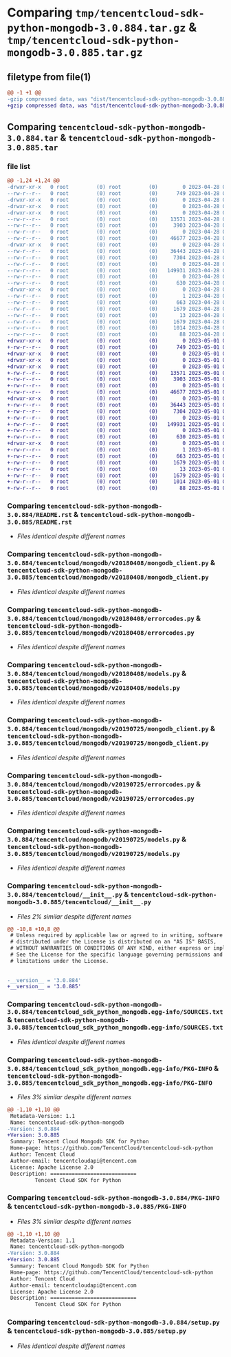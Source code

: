 # Comparing `tmp/tencentcloud-sdk-python-mongodb-3.0.884.tar.gz` & `tmp/tencentcloud-sdk-python-mongodb-3.0.885.tar.gz`

## filetype from file(1)

```diff
@@ -1 +1 @@
-gzip compressed data, was "dist/tencentcloud-sdk-python-mongodb-3.0.884.tar", last modified: Fri Apr 28 02:30:58 2023, max compression
+gzip compressed data, was "dist/tencentcloud-sdk-python-mongodb-3.0.885.tar", last modified: Mon May  1 00:45:12 2023, max compression
```

## Comparing `tencentcloud-sdk-python-mongodb-3.0.884.tar` & `tencentcloud-sdk-python-mongodb-3.0.885.tar`

### file list

```diff
@@ -1,24 +1,24 @@
-drwxr-xr-x   0 root         (0) root         (0)        0 2023-04-28 02:30:58.000000 tencentcloud-sdk-python-mongodb-3.0.884/
--rw-r--r--   0 root         (0) root         (0)      749 2023-04-28 02:30:58.000000 tencentcloud-sdk-python-mongodb-3.0.884/README.rst
-drwxr-xr-x   0 root         (0) root         (0)        0 2023-04-28 02:30:58.000000 tencentcloud-sdk-python-mongodb-3.0.884/tencentcloud/
-drwxr-xr-x   0 root         (0) root         (0)        0 2023-04-28 02:30:58.000000 tencentcloud-sdk-python-mongodb-3.0.884/tencentcloud/mongodb/
-drwxr-xr-x   0 root         (0) root         (0)        0 2023-04-28 02:30:58.000000 tencentcloud-sdk-python-mongodb-3.0.884/tencentcloud/mongodb/v20180408/
--rw-r--r--   0 root         (0) root         (0)    13571 2023-04-28 02:30:58.000000 tencentcloud-sdk-python-mongodb-3.0.884/tencentcloud/mongodb/v20180408/mongodb_client.py
--rw-r--r--   0 root         (0) root         (0)     3903 2023-04-28 02:30:58.000000 tencentcloud-sdk-python-mongodb-3.0.884/tencentcloud/mongodb/v20180408/errorcodes.py
--rw-r--r--   0 root         (0) root         (0)        0 2023-04-28 02:30:58.000000 tencentcloud-sdk-python-mongodb-3.0.884/tencentcloud/mongodb/v20180408/__init__.py
--rw-r--r--   0 root         (0) root         (0)    46677 2023-04-28 02:30:58.000000 tencentcloud-sdk-python-mongodb-3.0.884/tencentcloud/mongodb/v20180408/models.py
-drwxr-xr-x   0 root         (0) root         (0)        0 2023-04-28 02:30:58.000000 tencentcloud-sdk-python-mongodb-3.0.884/tencentcloud/mongodb/v20190725/
--rw-r--r--   0 root         (0) root         (0)    36443 2023-04-28 02:30:58.000000 tencentcloud-sdk-python-mongodb-3.0.884/tencentcloud/mongodb/v20190725/mongodb_client.py
--rw-r--r--   0 root         (0) root         (0)     7304 2023-04-28 02:30:58.000000 tencentcloud-sdk-python-mongodb-3.0.884/tencentcloud/mongodb/v20190725/errorcodes.py
--rw-r--r--   0 root         (0) root         (0)        0 2023-04-28 02:30:58.000000 tencentcloud-sdk-python-mongodb-3.0.884/tencentcloud/mongodb/v20190725/__init__.py
--rw-r--r--   0 root         (0) root         (0)   149931 2023-04-28 02:30:58.000000 tencentcloud-sdk-python-mongodb-3.0.884/tencentcloud/mongodb/v20190725/models.py
--rw-r--r--   0 root         (0) root         (0)        0 2023-04-28 02:30:58.000000 tencentcloud-sdk-python-mongodb-3.0.884/tencentcloud/mongodb/__init__.py
--rw-r--r--   0 root         (0) root         (0)      630 2023-04-28 02:30:58.000000 tencentcloud-sdk-python-mongodb-3.0.884/tencentcloud/__init__.py
-drwxr-xr-x   0 root         (0) root         (0)        0 2023-04-28 02:30:58.000000 tencentcloud-sdk-python-mongodb-3.0.884/tencentcloud_sdk_python_mongodb.egg-info/
--rw-r--r--   0 root         (0) root         (0)        1 2023-04-28 02:30:58.000000 tencentcloud-sdk-python-mongodb-3.0.884/tencentcloud_sdk_python_mongodb.egg-info/dependency_links.txt
--rw-r--r--   0 root         (0) root         (0)      663 2023-04-28 02:30:58.000000 tencentcloud-sdk-python-mongodb-3.0.884/tencentcloud_sdk_python_mongodb.egg-info/SOURCES.txt
--rw-r--r--   0 root         (0) root         (0)     1679 2023-04-28 02:30:58.000000 tencentcloud-sdk-python-mongodb-3.0.884/tencentcloud_sdk_python_mongodb.egg-info/PKG-INFO
--rw-r--r--   0 root         (0) root         (0)       13 2023-04-28 02:30:58.000000 tencentcloud-sdk-python-mongodb-3.0.884/tencentcloud_sdk_python_mongodb.egg-info/top_level.txt
--rw-r--r--   0 root         (0) root         (0)     1679 2023-04-28 02:30:58.000000 tencentcloud-sdk-python-mongodb-3.0.884/PKG-INFO
--rw-r--r--   0 root         (0) root         (0)     1014 2023-04-28 02:30:58.000000 tencentcloud-sdk-python-mongodb-3.0.884/setup.py
--rw-r--r--   0 root         (0) root         (0)       88 2023-04-28 02:30:58.000000 tencentcloud-sdk-python-mongodb-3.0.884/setup.cfg
+drwxr-xr-x   0 root         (0) root         (0)        0 2023-05-01 00:45:12.000000 tencentcloud-sdk-python-mongodb-3.0.885/
+-rw-r--r--   0 root         (0) root         (0)      749 2023-05-01 00:45:12.000000 tencentcloud-sdk-python-mongodb-3.0.885/README.rst
+drwxr-xr-x   0 root         (0) root         (0)        0 2023-05-01 00:45:12.000000 tencentcloud-sdk-python-mongodb-3.0.885/tencentcloud/
+drwxr-xr-x   0 root         (0) root         (0)        0 2023-05-01 00:45:12.000000 tencentcloud-sdk-python-mongodb-3.0.885/tencentcloud/mongodb/
+drwxr-xr-x   0 root         (0) root         (0)        0 2023-05-01 00:45:12.000000 tencentcloud-sdk-python-mongodb-3.0.885/tencentcloud/mongodb/v20180408/
+-rw-r--r--   0 root         (0) root         (0)    13571 2023-05-01 00:45:12.000000 tencentcloud-sdk-python-mongodb-3.0.885/tencentcloud/mongodb/v20180408/mongodb_client.py
+-rw-r--r--   0 root         (0) root         (0)     3903 2023-05-01 00:45:12.000000 tencentcloud-sdk-python-mongodb-3.0.885/tencentcloud/mongodb/v20180408/errorcodes.py
+-rw-r--r--   0 root         (0) root         (0)        0 2023-05-01 00:45:12.000000 tencentcloud-sdk-python-mongodb-3.0.885/tencentcloud/mongodb/v20180408/__init__.py
+-rw-r--r--   0 root         (0) root         (0)    46677 2023-05-01 00:45:12.000000 tencentcloud-sdk-python-mongodb-3.0.885/tencentcloud/mongodb/v20180408/models.py
+drwxr-xr-x   0 root         (0) root         (0)        0 2023-05-01 00:45:12.000000 tencentcloud-sdk-python-mongodb-3.0.885/tencentcloud/mongodb/v20190725/
+-rw-r--r--   0 root         (0) root         (0)    36443 2023-05-01 00:45:12.000000 tencentcloud-sdk-python-mongodb-3.0.885/tencentcloud/mongodb/v20190725/mongodb_client.py
+-rw-r--r--   0 root         (0) root         (0)     7304 2023-05-01 00:45:12.000000 tencentcloud-sdk-python-mongodb-3.0.885/tencentcloud/mongodb/v20190725/errorcodes.py
+-rw-r--r--   0 root         (0) root         (0)        0 2023-05-01 00:45:12.000000 tencentcloud-sdk-python-mongodb-3.0.885/tencentcloud/mongodb/v20190725/__init__.py
+-rw-r--r--   0 root         (0) root         (0)   149931 2023-05-01 00:45:12.000000 tencentcloud-sdk-python-mongodb-3.0.885/tencentcloud/mongodb/v20190725/models.py
+-rw-r--r--   0 root         (0) root         (0)        0 2023-05-01 00:45:12.000000 tencentcloud-sdk-python-mongodb-3.0.885/tencentcloud/mongodb/__init__.py
+-rw-r--r--   0 root         (0) root         (0)      630 2023-05-01 00:45:12.000000 tencentcloud-sdk-python-mongodb-3.0.885/tencentcloud/__init__.py
+drwxr-xr-x   0 root         (0) root         (0)        0 2023-05-01 00:45:12.000000 tencentcloud-sdk-python-mongodb-3.0.885/tencentcloud_sdk_python_mongodb.egg-info/
+-rw-r--r--   0 root         (0) root         (0)        1 2023-05-01 00:45:12.000000 tencentcloud-sdk-python-mongodb-3.0.885/tencentcloud_sdk_python_mongodb.egg-info/dependency_links.txt
+-rw-r--r--   0 root         (0) root         (0)      663 2023-05-01 00:45:12.000000 tencentcloud-sdk-python-mongodb-3.0.885/tencentcloud_sdk_python_mongodb.egg-info/SOURCES.txt
+-rw-r--r--   0 root         (0) root         (0)     1679 2023-05-01 00:45:12.000000 tencentcloud-sdk-python-mongodb-3.0.885/tencentcloud_sdk_python_mongodb.egg-info/PKG-INFO
+-rw-r--r--   0 root         (0) root         (0)       13 2023-05-01 00:45:12.000000 tencentcloud-sdk-python-mongodb-3.0.885/tencentcloud_sdk_python_mongodb.egg-info/top_level.txt
+-rw-r--r--   0 root         (0) root         (0)     1679 2023-05-01 00:45:12.000000 tencentcloud-sdk-python-mongodb-3.0.885/PKG-INFO
+-rw-r--r--   0 root         (0) root         (0)     1014 2023-05-01 00:45:12.000000 tencentcloud-sdk-python-mongodb-3.0.885/setup.py
+-rw-r--r--   0 root         (0) root         (0)       88 2023-05-01 00:45:12.000000 tencentcloud-sdk-python-mongodb-3.0.885/setup.cfg
```

### Comparing `tencentcloud-sdk-python-mongodb-3.0.884/README.rst` & `tencentcloud-sdk-python-mongodb-3.0.885/README.rst`

 * *Files identical despite different names*

### Comparing `tencentcloud-sdk-python-mongodb-3.0.884/tencentcloud/mongodb/v20180408/mongodb_client.py` & `tencentcloud-sdk-python-mongodb-3.0.885/tencentcloud/mongodb/v20180408/mongodb_client.py`

 * *Files identical despite different names*

### Comparing `tencentcloud-sdk-python-mongodb-3.0.884/tencentcloud/mongodb/v20180408/errorcodes.py` & `tencentcloud-sdk-python-mongodb-3.0.885/tencentcloud/mongodb/v20180408/errorcodes.py`

 * *Files identical despite different names*

### Comparing `tencentcloud-sdk-python-mongodb-3.0.884/tencentcloud/mongodb/v20180408/models.py` & `tencentcloud-sdk-python-mongodb-3.0.885/tencentcloud/mongodb/v20180408/models.py`

 * *Files identical despite different names*

### Comparing `tencentcloud-sdk-python-mongodb-3.0.884/tencentcloud/mongodb/v20190725/mongodb_client.py` & `tencentcloud-sdk-python-mongodb-3.0.885/tencentcloud/mongodb/v20190725/mongodb_client.py`

 * *Files identical despite different names*

### Comparing `tencentcloud-sdk-python-mongodb-3.0.884/tencentcloud/mongodb/v20190725/errorcodes.py` & `tencentcloud-sdk-python-mongodb-3.0.885/tencentcloud/mongodb/v20190725/errorcodes.py`

 * *Files identical despite different names*

### Comparing `tencentcloud-sdk-python-mongodb-3.0.884/tencentcloud/mongodb/v20190725/models.py` & `tencentcloud-sdk-python-mongodb-3.0.885/tencentcloud/mongodb/v20190725/models.py`

 * *Files identical despite different names*

### Comparing `tencentcloud-sdk-python-mongodb-3.0.884/tencentcloud/__init__.py` & `tencentcloud-sdk-python-mongodb-3.0.885/tencentcloud/__init__.py`

 * *Files 2% similar despite different names*

```diff
@@ -10,8 +10,8 @@
 # Unless required by applicable law or agreed to in writing, software
 # distributed under the License is distributed on an "AS IS" BASIS,
 # WITHOUT WARRANTIES OR CONDITIONS OF ANY KIND, either express or implied.
 # See the License for the specific language governing permissions and
 # limitations under the License.
 
 
-__version__ = '3.0.884'
+__version__ = '3.0.885'
```

### Comparing `tencentcloud-sdk-python-mongodb-3.0.884/tencentcloud_sdk_python_mongodb.egg-info/SOURCES.txt` & `tencentcloud-sdk-python-mongodb-3.0.885/tencentcloud_sdk_python_mongodb.egg-info/SOURCES.txt`

 * *Files identical despite different names*

### Comparing `tencentcloud-sdk-python-mongodb-3.0.884/tencentcloud_sdk_python_mongodb.egg-info/PKG-INFO` & `tencentcloud-sdk-python-mongodb-3.0.885/tencentcloud_sdk_python_mongodb.egg-info/PKG-INFO`

 * *Files 3% similar despite different names*

```diff
@@ -1,10 +1,10 @@
 Metadata-Version: 1.1
 Name: tencentcloud-sdk-python-mongodb
-Version: 3.0.884
+Version: 3.0.885
 Summary: Tencent Cloud Mongodb SDK for Python
 Home-page: https://github.com/TencentCloud/tencentcloud-sdk-python
 Author: Tencent Cloud
 Author-email: tencentcloudapi@tencent.com
 License: Apache License 2.0
 Description: ============================
         Tencent Cloud SDK for Python
```

### Comparing `tencentcloud-sdk-python-mongodb-3.0.884/PKG-INFO` & `tencentcloud-sdk-python-mongodb-3.0.885/PKG-INFO`

 * *Files 3% similar despite different names*

```diff
@@ -1,10 +1,10 @@
 Metadata-Version: 1.1
 Name: tencentcloud-sdk-python-mongodb
-Version: 3.0.884
+Version: 3.0.885
 Summary: Tencent Cloud Mongodb SDK for Python
 Home-page: https://github.com/TencentCloud/tencentcloud-sdk-python
 Author: Tencent Cloud
 Author-email: tencentcloudapi@tencent.com
 License: Apache License 2.0
 Description: ============================
         Tencent Cloud SDK for Python
```

### Comparing `tencentcloud-sdk-python-mongodb-3.0.884/setup.py` & `tencentcloud-sdk-python-mongodb-3.0.885/setup.py`

 * *Files identical despite different names*

